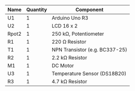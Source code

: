| Name | Quantity | Component |
| --- | --- | --- |
| U1 | 1 | Arduino Uno R3 |
| U2 | 1 | LCD 16 x 2 |
| Rpot2 | 1 | 250 kΩ, Potentiometer |
| R1 | 1 | 220 Ω Resistor |
| T1 | 1 | NPN Transistor (e.g. BC337-25) |
| R2 | 1 | 2.2 kΩ Resistor |
| M1 | 1 | DC Motor |
| U3 | 1 | Temperature Sensor (DS18B20) |
| R3 | 1 | 4.7 kΩ Resistor |
